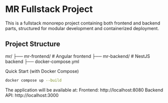 # MR Fullstack Project

This is a fullstack monorepo project containing both frontend and backend parts, structured for modular development and containerized deployment.

## Project Structure

mr/
├── mr-frontend/ # Angular frontend
├── mr-backend/ # NestJS backend
├── docker-compose.yml

Quick Start (with Docker Compose)
```bash
docker compose up --build
```

The application will be available at:
Frontend: http://localhost:8080
Backend API: http://localhost:3000
